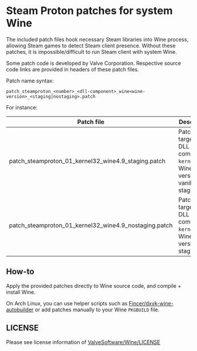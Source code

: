 # Steam Proton patches for system Wine

The included patch files hook necessary Steam libraries into Wine process, allowing Steam games to detect Steam client presence. Without these patches, it is impossible/difficult to run Steam client with system Wine.

Some patch code is developed by Valve Corporation. Respective source code links are provided in headers of these patch files.

Patch name syntax:

```
patch_steamproton_<number>_<dll-component>_wine<wine-version>_<staging|nostaging>.patch
```

For instance:

|                      Patch file                       |                                      Description                                       |
|-------------------------------------------------------|----------------------------------------------------------------------------------------|
| patch_steamproton_01_kernel32_wine4.9_staging.patch   | Patch file targeted to DLL component `kernel32`, Wine version 4.9, vanilla/non-staging |
| patch_steamproton_01_kernel32_wine4.9_nostaging.patch | Patch file targeted to DLL component `kernel32`, Wine version 4.9, staging             |

## How-to

Apply the provided patches directly to Wine source code, and compile + install Wine.

On Arch Linux, you can use helper scripts such as [Fincer/dxvk-wine-autobuilder](https://github.com/Fincer/dxvk-wine-autobuilder) or add patches manually to your Wine `PKGBUILD` file.

## LICENSE

Please see license information of [ValveSoftware/Wine/LICENSE](https://github.com/ValveSoftware/wine/blob/proton_4.2/LICENSE)
